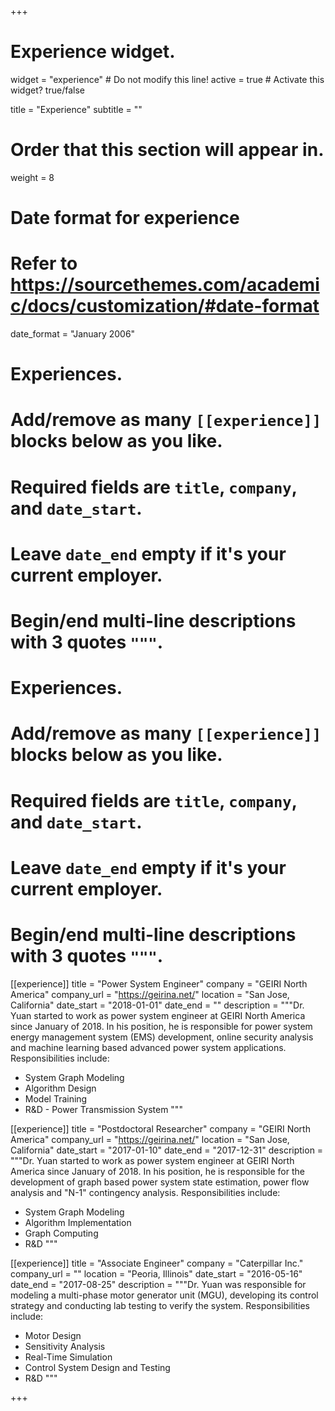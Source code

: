 +++
# Experience widget.
widget = "experience"  # Do not modify this line!
active = true  # Activate this widget? true/false

title = "Experience"
subtitle = ""

# Order that this section will appear in.
weight = 8

# Date format for experience
#   Refer to https://sourcethemes.com/academic/docs/customization/#date-format
date_format = "January 2006"

# Experiences.
#   Add/remove as many `[[experience]]` blocks below as you like.
#   Required fields are `title`, `company`, and `date_start`.
#   Leave `date_end` empty if it's your current employer.
#   Begin/end multi-line descriptions with 3 quotes `"""`.
# Experiences.
#   Add/remove as many `[[experience]]` blocks below as you like.
#   Required fields are `title`, `company`, and `date_start`.
#   Leave `date_end` empty if it's your current employer.
#   Begin/end multi-line descriptions with 3 quotes `"""`.
[[experience]]
  title = "Power System Engineer"
  company = "GEIRI North America"
  company_url = "https://geirina.net/"
  location = "San Jose, California"
  date_start = "2018-01-01"
  date_end = ""
  description = """Dr. Yuan started to work as power system engineer at GEIRI North America since January of 2018. In his position, he is responsible for power system energy management system (EMS) development, online security analysis and machine learning based advanced power system applications.
  Responsibilities include:
  
  * System Graph Modeling
  * Algorithm Design
  * Model Training
  * R&D - Power Transmission System 
  """
  
  [[experience]]
  title = "Postdoctoral Researcher"
  company = "GEIRI North America"
  company_url = "https://geirina.net/"
  location = "San Jose, California"
  date_start = "2017-01-10"
  date_end = "2017-12-31"
  description = """Dr. Yuan started to work as power system engineer at GEIRI North America since January of 2018. In his position, he is responsible for the development of graph based power system state estimation, power flow analysis and "N-1" contingency analysis.
  Responsibilities include:
  
  * System Graph Modeling
  * Algorithm Implementation
  * Graph Computing
  * R&D
  """
  
  
  [[experience]]
  title = "Associate Engineer"
  company = "Caterpillar Inc."
  company_url = ""
  location = "Peoria, Illinois"
  date_start = "2016-05-16"
  date_end = "2017-08-25"
  description = """Dr. Yuan was responsible for modeling a multi-phase motor generator unit (MGU), developing its control strategy and conducting lab testing to verify
the system.
  Responsibilities include:
  
  * Motor Design
  * Sensitivity Analysis
  * Real-Time Simulation
  * Control System Design and Testing
  * R&D
  """


+++
